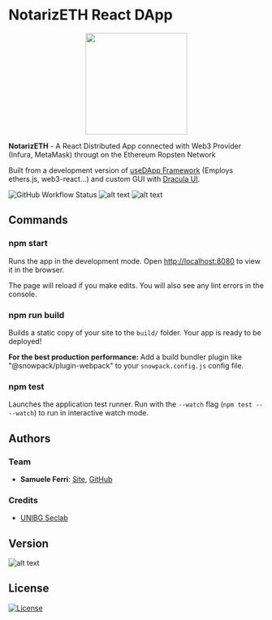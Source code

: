 # NotarizETH React DApp

<p align="center">
<img src="https://github.com/samuelexferri/masterthesis/blob/master/images/notarizeth.jpg" width="200">
</p>

**NotarizETH** - A React Distributed App connected with Web3 Provider (Infura, MetaMask) througt on the Ethereum Ropsten Network

Built from a development version of [useDApp Framework](https://github.com/EthWorks/useDApp) (Employs ethers.js, web3-react...) and custom GUI with [Dracula UI](https://draculatheme.com/ui).

![GitHub Workflow Status](https://img.shields.io/github/workflow/status/samuelexferri/masterthesis/react_aws_s3?style=for-the-badge)
![alt text](https://img.shields.io/badge/Dracula%20UI-Made%20for%20Vampires%20%F0%9F%A7%9B%E2%80%8D%E2%99%82%EF%B8%8F-6272a4?style=for-the-badge)
![alt text](https://img.shields.io/badge/Language-English-infomrmational?style=for-the-badge)

## Commands

### npm start

Runs the app in the development mode.
Open <http://localhost:8080> to view it in the browser.

The page will reload if you make edits.
You will also see any lint errors in the console.

### npm run build

Builds a static copy of your site to the `build/` folder.
Your app is ready to be deployed!

**For the best production performance:** Add a build bundler plugin like "@snowpack/plugin-webpack" to your `snowpack.config.js` config file.

### npm test

Launches the application test runner.
Run with the `--watch` flag (`npm test -- --watch`) to run in interactive watch mode.

## Authors

### Team

-   **Samuele Ferri**: [Site](https://samuelexferri.com), [GitHub](https://github.com/samuelexferri)

### Credits

-   [UNIBG Seclab](https://seclab.unibg.it/)

## Version

![alt text](https://img.shields.io/badge/Version-1.0.0a-blue.svg?style=for-the-badge)

## License

[![License](https://img.shields.io/badge/License-MIT_License-blue.svg?style=for-the-badge)](https://badges.mit-license.org)
